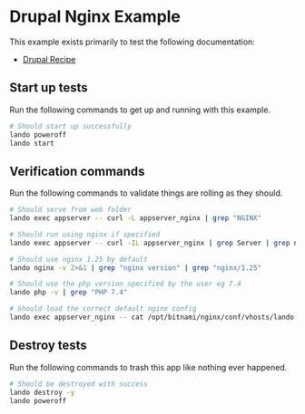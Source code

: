 # Drupal Nginx Example

This example exists primarily to test the following documentation:

* [Drupal Recipe](https://docs.lando.dev/drupal/config.html)

## Start up tests

Run the following commands to get up and running with this example.

```bash
# Should start up successfully
lando poweroff
lando start
```

## Verification commands

Run the following commands to validate things are rolling as they should.

```bash
# Should serve from web folder
lando exec appserver -- curl -L appserver_nginx | grep "NGINX"

# Should run using nginx if specified
lando exec appserver -- curl -IL appserver_nginx | grep Server | grep nginx

# Should use nginx 1.25 by default
lando nginx -v 2>&1 | grep "nginx version" | grep "nginx/1.25"

# Should use the php version specified by the user eg 7.4
lando php -v | grep "PHP 7.4"

# Should load the correct default nginx config
lando exec appserver_nginx -- cat /opt/bitnami/nginx/conf/vhosts/lando.conf | grep "LANDODRUPALNGINXCONF"
```

## Destroy tests

Run the following commands to trash this app like nothing ever happened.

```bash
# Should be destroyed with success
lando destroy -y
lando poweroff
```
